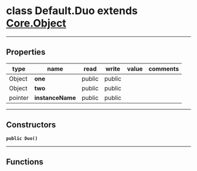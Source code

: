 class Default.Duo extends [Core.Object](Core.Object.md)
===

---
Properties
---
|type|name|read|write|value|comments|
|--- |--- |--- |--- |--- |--- |
|Object|__one__|public|public|||
|Object|__two__|public|public|||
|pointer|__instanceName__|public|public|||

---
Constructors
---

__`public Duo()`__
<div style="margin:1em">

</div>


---
Functions
---
